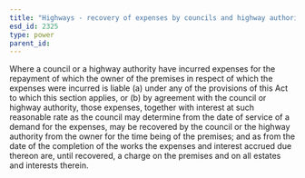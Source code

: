 ```yaml
---
title: "Highways - recovery of expenses by councils and highway authorities"
esd_id: 2325
type: power
parent_id:  
---
```


Where a council or a highway authority have incurred expenses for the repayment of which the owner of the premises in respect of which the expenses were incurred is liable (a) under any of the provisions of this Act to which this section applies, or  (b) by agreement with the council or highway authority,  those expenses, together with interest at such reasonable rate as the council may determine from the date of service of a demand for the expenses, may be recovered by the council or the highway authority from the owner for the time being of the premises; and as from the date of the completion of the works the expenses and interest accrued due thereon are, until recovered, a charge on the premises and on all estates and interests therein.

